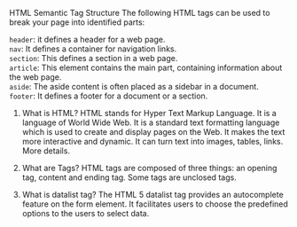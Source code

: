 HTML Semantic Tag Structure
The following HTML tags can be used to break your page into identified parts:


``header``: it defines a header for a web page.<br>
``nav``: It defines a container for navigation links.<br>
``section``: This defines a section in a web page.<br>
``article``: This element contains the main part, containing information about the web page.<br>
``aside``: The aside content is often placed as a sidebar in a document.<br>
``footer``: It defines a footer for a document or a section.

1) What is HTML?
HTML stands for Hyper Text Markup Language. It is a language of World Wide Web. It is a standard text formatting language which is used to create and display pages on the Web. It makes the text more interactive and dynamic. It can turn text into images, tables, links. More details.

2) What are Tags?
HTML tags are composed of three things: an opening tag, content and ending tag. Some tags are unclosed tags.


40) What is datalist tag?
The HTML 5 datalist tag provides an autocomplete feature on the form element. It facilitates users to choose the predefined options to the users to select data.


